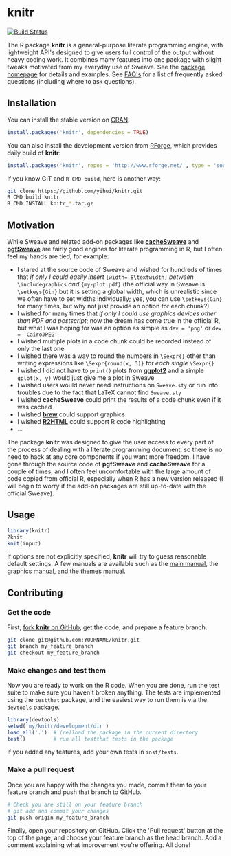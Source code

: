 # knitr

[![Build Status](https://travis-ci.org/yihui/knitr.png)](https://travis-ci.org/yihui/knitr)

The R package **knitr** is a general-purpose literate programming engine, with lightweight API's designed to give users full control of the output without heavy coding work. It combines many features into one package with slight tweaks motivated from my everyday use of Sweave. See the [package homepage](http://yihui.name/knitr) for  details and examples. See [FAQ's](https://github.com/yihui/knitr/blob/master/FAQ.md) for a list of frequently asked questions (including where to ask questions).

## Installation

You can install the stable version on [CRAN](http://cran.r-project.org/package=knitr):

```r
install.packages('knitr', dependencies = TRUE)
```

You can also install the development version from [RForge](http://rforge.net/knitr/), which provides daily build of **knitr**:

```r
install.packages('knitr', repos = 'http://www.rforge.net/', type = 'source')
```

If you know GIT and `R CMD build`, here is another way:

```bash
git clone https://github.com/yihui/knitr.git
R CMD build knitr
R CMD INSTALL knitr_*.tar.gz
```

## Motivation

While Sweave and related add-on packages like [**cacheSweave**](http://cran.r-project.org/package=cacheSweave) and [**pgfSweave**](http://cran.r-project.org/package=pgfSweave) are fairly good engines for literate programming in R, but I often feel my hands are tied, for example:

- I stared at the source code of Sweave and wished for hundreds of times that *if only I could easily insert* `[width=.8\textwidth]` *between* `\includegraphics` *and* `{my-plot.pdf}` (the official way in Sweave is `\setkeys{Gin}` but it is setting a global width, which is unrealistic since we often have to set widths individually; yes, you can use `\setkeys{Gin}` for many times, but why not just provide an option for each chunk?)
- I wished for many times that *if only I could use graphics devices other than PDF and postscript*; now the dream has come true in the official R, but what I was hoping for was an option as simple as `dev = 'png'` or `dev = 'CairoJPEG'`
- I wished multiple plots in a code chunk could be recorded instead of only the last one
- I wished there was a way to round the numbers in `\Sexpr{}` other than writing expressions like `\Sexpr{round(x, 3)}` for *each single* `\Sexpr{}`
- I wished I did not have to `print()` plots from [**ggplot2**](http://cran.r-project.org/package=ggplot2) and a simple `qplot(x, y)` would just give me a plot in Sweave
- I wished users would never need instructions on `Sweave.sty` or run into troubles due to the fact that LaTeX cannot find `Sweave.sty`
- I wished **cacheSweave** could print the results of a code chunk even if it was cached
- I wished [**brew**](http://cran.r-project.org/package=brew) could support graphics
- I wished [**R2HTML**](http://cran.r-project.org/package=R2HTML) could support R code highlighting
- ...

The package **knitr** was designed to give the user access to every part of the process of dealing with a literate programming document, so there is no need to hack at any core components if you want more freedom. I have gone through the source code of **pgfSweave** and **cacheSweave** for a couple of times, and I often feel uncomfortable with the large amount of code copied from official R, especially when R has a new version released (I will begin to worry if the add-on packages are still up-to-date with the official Sweave).

## Usage

```r
library(knitr)
?knit
knit(input)
```

If options are not explicitly specified, **knitr** will try to guess reasonable default settings. A few manuals are available such as the [main manual](https://bitbucket.org/stat/knitr/downloads/knitr-manual.pdf), the [graphics manual](https://bitbucket.org/stat/knitr/downloads/knitr-graphics.pdf), and the [themes manual](https://bitbucket.org/stat/knitr/downloads/knitr-themes.pdf).

## Contributing

### Get the code

First, [fork **knitr** on GitHub](https://github.com/yihui/knitr/fork), get the code, and prepare a feature branch.

```bash
git clone git@github.com:YOURNAME/knitr.git
git branch my_feature_branch
git checkout my_feature_branch
```

### Make changes and test them

Now you are ready to work on the R code. When you are done, run the test suite to make sure you haven't broken anything. The tests are implemented using the `testthat` package, and the easiest way to run them is via the `devtools` package.

```R
library(devtools)
setwd('my/knitr/development/dir')
load_all('.')  # (re)load the package in the current directory
test()         # run all testthat tests in the package
```
If you added any features, add your own tests in `inst/tests`.

### Make a pull request

Once you are happy with the changes you made, commit them to your feature branch and push that branch to GitHub.

```bash
# Check you are still on your feature branch
# git add and commit your changes
git push origin my_feature_branch
```

Finally, open your repository on GitHub. Click the 'Pull request' button at the top of the page, and choose your feature branch as the head branch. Add a comment explaining what improvement you're offering. All done!
